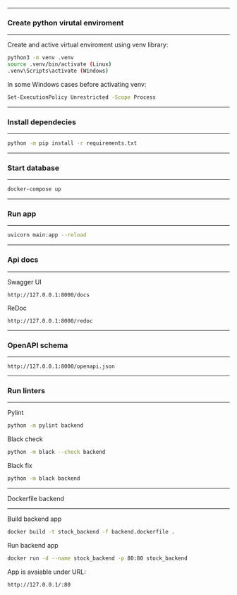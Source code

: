<hr />

### Create python virutal enviroment

<hr />

Create and active virtual enviroment using venv library:

```sh
python3 -m venv .venv
source .venv/bin/activate (Linux)
.venv\Scripts\activate (Windows)
```

In some Windows cases before activating venv:

```sh
Set-ExecutionPolicy Unrestricted -Scope Process
```

<hr />

### Install dependecies

<hr />

```sh
python -m pip install -r requirements.txt
```

<hr />

### Start database

<hr />

```sh
docker-compose up
```

<hr />

### Run app

<hr />

```sh
uvicorn main:app --reload
```

<hr />

### Api docs

<hr />

Swagger UI

```text
http://127.0.0.1:8000/docs
```

ReDoc

```text
http://127.0.0.1:8000/redoc
```

<hr />

### OpenAPI schema

<hr />

```text
http://127.0.0.1:8000/openapi.json
```

<hr />

### Run linters

<hr />

Pylint

```sh
python -m pylint backend
```

Black check

```sh
python -m black --check backend
```

Black fix

```sh
python -m black backend
```

<hr />

Dockerfile backend

<hr />

Build backend app

```sh
docker build -t stock_backend -f backend.dockerfile .
```

Run backend app

```sh
docker run -d --name stock_backend -p 80:80 stock_backend
```

App is avaiable under URL:

```text
http://127.0.0.1/:80
```